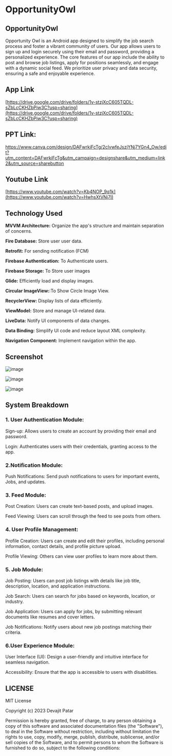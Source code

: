 # OpportunityOwl
##  OpportunityOwl
Opportunity Owl is an Android app designed to simplify the job search process and foster a vibrant community of users. 
Our app allows users to sign up and login securely using their email and password, providing a personalized experience. 
The core features of our app include the ability to post and browse job listings, apply for positions seamlessly, and engage with a dynamic social feed. 
We prioritize user privacy and data security, ensuring a safe and enjoyable experience. 

## App Link
[https://drive.google.com/drive/folders/1v-stzjXcC605TQDL-sZbLcCKHZbPiw3C?usp=sharing](https://drive.google.com/drive/folders/1v-stzjXcC605TQDL-sZbLcCKHZbPiw3C?usp=sharing)

## PPT Link:
https://www.canva.com/design/DAFwrkiFcTg/2clvwfeJszjYNj7YGn4_Ow/edit?utm_content=DAFwrkiFcTg&utm_campaign=designshare&utm_medium=link2&utm_source=sharebutton

## Youtube Link
[https://www.youtube.com/watch?v=Kb4NOP_9q1k](https://www.youtube.com/watch?v=HwhsXtVNj7I)
## Technology Used
**MVVM Architecture:** Organize the app's structure and maintain separation of concerns.

**Fire Database:** Store user user data.

**Retrofit:** For sending notification (FCM) 

**Firebase Authentication:** To Authenticate users.

**Firebase Storage:** To Store user images 

**Glide:** Efficiently load and display images.

**Circular ImageView:**:To Show Circle Image View.

**RecyclerView:** Display lists of data efficiently.

**ViewModel:** Store and manage UI-related data.

**LiveData:** Notify UI components of data changes.

**Data Binding:** Simplify UI code and reduce layout XML complexity.

**Navigation Component:** Implement navigation within the app.

## Screenshot
![image](https://github.com/DevP-ai/OpportunityOwl/assets/107491760/0f3acf22-6162-43c3-a27f-e8a68e7e2cf3)


![image](https://github.com/DevP-ai/OpportunityOwl/assets/107491760/dbe6c6cc-db1e-4c62-b079-fbb8ab35b9e5)


![image](https://github.com/DevP-ai/OpportunityOwl/assets/107491760/9a58ec7c-1b86-4dc8-b6ec-82bc5093b6d7)




## System Breakdown
###  1. User Authentication Module:
Sign-up: Allows users to create an account by providing their email and password.

Login: Authenticates users with their credentials, granting access to the app.


### 2.Notification Module:
Push Notifications: Send push notifications to users for important events, Jobs, and updates.

### 3. Feed Module:
Post Creation: Users can create text-based posts, and upload images.

Feed Viewing: Users can scroll through the feed to see posts from others.

### 4. User Profile Management:
Profile Creation: Users can create and edit their profiles, including personal information, contact details, and profile picture upload.

Profile Viewing: Others can view user profiles to learn more about them.

### 5. Job Module:
Job Posting: Users can post job listings with details like job title, description, location, and application instructions.

Job Search: Users can search for jobs based on keywords, location, or industry.

Job Application: Users can apply for jobs, by submitting relevant documents like resumes and cover letters.

Job Notifications: Notify users about new job postings matching their criteria.

### 6.User Experience Module:
User Interface (UI): Design a user-friendly and intuitive interface for seamless navigation.

Accessibility: Ensure that the app is accessible to users with disabilities.


## LICENSE

MIT License

Copyright (c) 2023 Devajit Patar

Permission is hereby granted, free of charge, to any person obtaining a copy
of this software and associated documentation files (the "Software"), to deal
in the Software without restriction, including without limitation the rights
to use, copy, modify, merge, publish, distribute, sublicense, and/or sell
copies of the Software, and to permit persons to whom the Software is
furnished to do so, subject to the following conditions:

